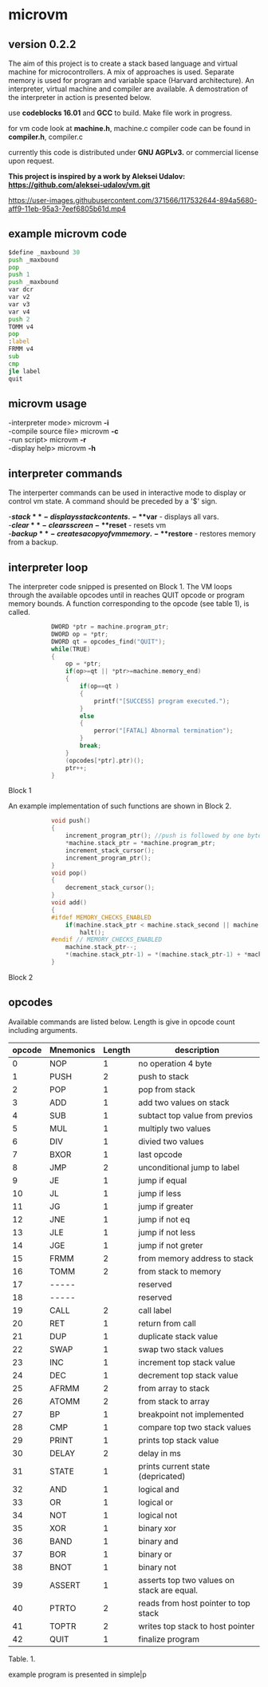 # microvm
## version 0.2.2
The aim of this project is to create a stack based language and virtual machine for microcontrollers. A mix of approaches is used. 
Separate memory is used for program and variable space (Harvard architecture). An interpreter, virtual machine and compiler are available. A demostration of the interpreter in action is presented below.

use **codeblocks 16.01**  and **GCC** to build.  Make file work in progress.

for vm code look at **machine.h**, machine.c
compiler code can be found in **compiler.h**, compiler.c

currently this code is distributed under **GNU AGPLv3.** or commercial license upon request.

**This project is inspired by a work by Aleksei Udalov: https://github.com/aleksei-udalov/vm.git**


https://user-images.githubusercontent.com/371566/117532644-894a5680-aff9-11eb-95a3-7eef6805b61d.mp4

## example microvm code
```asm
$define _maxbound 30
push _maxbound
pop
push 1
push _maxbound
var dcr
var v2
var v3
var v4
push 2
TOMM v4
pop
:label
FRMM v4
sub
cmp
jle label
quit

```
## microvm usage

-interpreter mode>    microvm **-i**              
-compile source file> microvm **-c** <source> <destination>             
-run script>          microvm **-r**  <binary>              
-display help>        microvm **-h**                        
            
## interpreter commands
The interperter commands can be used in interactive mode to display or control vm state. A command should be preceded by a '$' sign.

-**$stack**      - displays stack contents.     
-**$var**        - displays all vars.           
-**$clear**      - clears screen    
-**$reset**      - resets vm        
-**$backup**     - creates a copy of vm memory.                         
-**$restore**       - restores memory from a backup.           


## interpreter loop
The interpreter code snipped is presented on Block 1. The VM loops through the available opcodes until in reaches QUIT opcode or program memory bounds. A function corresponding to the opcode (see table 1), is called.
```C
            DWORD *ptr = machine.program_ptr;
            DWORD op = *ptr;
            DWORD qt = opcodes_find("QUIT");
            while(TRUE)
            {
                op = *ptr;         
                if(op>=qt || *ptr>=machine.memory_end)
                {
                    if(op==qt )
                    {
                        printf("[SUCCESS] program executed.");
                    }
                    else
                    {
                        perror("[FATAL] Abnormal termination");
                    }
                    break;
                }
                (opcodes[*ptr].ptr)();
                ptr++;
            }
```
Block 1

An example implementation of such functions are shown in Block 2.
```C
            void push() 
            {
                increment_program_ptr(); //push is followed by one byte, so increment to skip argument
                *machine.stack_ptr = *machine.program_ptr;
                increment_stack_cursor();
                increment_program_ptr();
            }
            void pop()
            {
                decrement_stack_cursor();
            }
            void add() 
            {
            #ifdef MEMORY_CHECKS_ENABLED
                if(machine.stack_ptr < machine.stack_second || machine.stack_ptr >= machine.stack_end)
                    halt();
            #endif // MEMORY_CHECKS_ENABLED
                machine.stack_ptr--;
                *(machine.stack_ptr-1) = *(machine.stack_ptr-1) + *machine.stack_ptr;
            }
```
Block 2

## opcodes

Available commands are listed below. Length is give in opcode count including arguments.

|   opcode |  Mnemonics |Length|                           description                              |
|----------|------------|------|--------------------------------------------------------------------|
|     0  |  NOP      |   1     | no operation 4 byte <BR>								            |
|     1  |  PUSH     |   2     | push to stack  <BR>                                                |
|     2  |  POP      |   1     | pop from stack                                                     |
|     3  |  ADD      |   1     | add two values on stack                                            |
|     4  |  SUB      |   1     | subtact top value from previos                                     |
|     5  |  MUL      |   1     | multiply two values|                                               |
|     6  |  DIV      |   1     | divied two values|                                                 |
|     7  |  BXOR     |   1     | last opcode                                                        |
|     8  |  JMP      |   2     | unconditional jump to label                                        |
|     9  |  JE       |   1     | jump if equal                                                      |
|     10 |  JL       |   1     | jump if less                                                       |
|     11 |  JG       |   1     | jump if greater                                                    |
|     12 |  JNE      |   1     | jump if not eq                                                     |
|     13 |  JLE      |   1     | jump if not less                                                   |
|     14 |  JGE      |   1     | jump if not greter                                                 |
|     15 |  FRMM     |   2     | from memory address to stack                                       |
|     16 |  TOMM     |   2     | from stack to memory                                               |
|     17 |  -----    |         | reserved                                                           |
|     18 |  -----    |         | reserved                                                           |
|     19 |  CALL     |   2     | call label                                                         |
|     20 |  RET      |   1     | return from call                                                   |
|     21 |  DUP      |   1     | duplicate stack value                                              |
|     22 |  SWAP     |   1     | swap two stack values                                              |
|     23 |  INC      |   1     | increment top stack value                                          |
|     24 |  DEC      |   1     | decrement top stack value                                          |
|     25 |  AFRMM    |   2     | from array to stack                                                |
|     26 |  ATOMM    |   2     | from stack to array                                                |
|     27 |  BP       |   1     | breakpoint not implemented                                         |
|     28 |  CMP      |   1     | compare top two stack values| place result in flag_gr and flag_eq  |
|     29 |  PRINT    |   1     | prints top stack value                                             |
|     30 |  DELAY    |   2     | delay in ms                                                        |
|     31 |  STATE    |   1     | prints current state (depricated)                                  |
|     32 |  AND      |   1     | logical and                                                        |
|     33 |  OR       |   1     | logical or                                                         |
|     34 |  NOT      |   1     | logical not                                                        |
|     35 |  XOR      |   1     | binary xor                                                         |
|     36 |  BAND     |   1     | binary and                                                         |
|     37 |  BOR      |   1     | binary or                                                          |
|     38 |  BNOT     |   1     | binary not                                                         |
|     39 |  ASSERT   |   1     | asserts top two values on stack are equal.                         |
|     40 |  PTRTO    |   2     | reads from host pointer to top stack                               |
|     41 |  TOPTR    |   2     | writes top stack to host pointer                                   |
|     42 |  QUIT     |   1     | finalize program                                                   |


Table. 1.
      
example program is presented in simple|p
